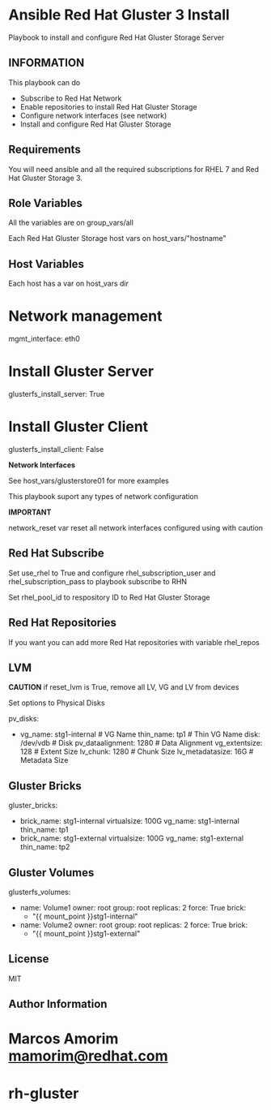 Ansible Red Hat Gluster 3 Install
===================================

Playbook to install and configure Red Hat Gluster Storage Server

INFORMATION
-----------

This playbook can do

* Subscribe to Red Hat Network
* Enable repositories to install Red Hat Gluster Storage
* Configure network interfaces (see network)
* Install and configure Red Hat Gluster Storage


Requirements
------------

You will need ansible and all the required subscriptions for RHEL 7 and Red Hat Gluster Storage 3. 


Role Variables
--------------

All the variables are on group_vars/all

Each Red Hat Gluster Storage host vars on host_vars/"hostname"


Host Variables
------------------

Each host has a var on host_vars dir

# Network management 
mgmt_interface: eth0

# Install Gluster Server
glusterfs_install_server: True
 
# Install Gluster Client
glusterfs_install_client: False


**Network Interfaces**

See host_vars/glusterstore01 for more examples

This playbook suport any types of network configuration 

**IMPORTANT**

network_reset var reset all network interfaces configured using with caution

Red Hat Subscribe
-----------------

Set use_rhel to True and configure rhel_subscription_user and rhel_subscription_pass
to playbook subscribe to RHN

Set rhel_pool_id to respository ID to Red Hat Gluster Storage

Red Hat Repositories
--------------------

If you want you can add more Red Hat repositories with variable rhel_repos

LVM
---

**CAUTION** 
if reset_lvm is True, remove all LV, VG and LV from devices


Set options to Physical Disks

pv_disks:
  - vg_name: stg1-internal # VG Name
    thin_name: tp1 # Thin VG Name
    disk: /dev/vdb # Disk
    pv_dataalignment: 1280 # Data Alignment
    vg_extentsize: 128 # Extent Size 
    lv_chunk: 1280 # Chunk Size
    lv_metadatasize: 16G # Metadata Size

Gluster Bricks
--------------

gluster_bricks:
  - brick_name: stg1-internal
    virtualsize: 100G
    vg_name: stg1-internal
    thin_name: tp1
  - brick_name: stg1-external
    virtualsize: 100G
    vg_name: stg1-external
    thin_name: tp2

Gluster Volumes
---------------

glusterfs_volumes:
  - name: Volume1
    owner: root
    group: root
    replicas: 2
    force: True
    brick:
      - "{{ mount_point }}stg1-internal"
  - name: Volume2
    owner: root
    group: root
    replicas: 2
    force: True
    brick:
      - "{{ mount_point }}stg1-external"

License
-------

MIT

Author Information
------------------

Marcos Amorim <mamorim@redhat.com>
=======
# rh-gluster
